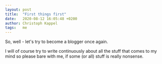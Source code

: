 ```yaml
---
layout: post
title:  "First things first"
date:   2020-08-12 16:05:48 +0200
author: Christoph Kappel
tags:   me
---
```

So, well - let's try to become a blogger once again.

I will of course try to write continuously about all the stuff
that comes to my mind so please bare with me, if some (or all)
stuff is really nonsense.
